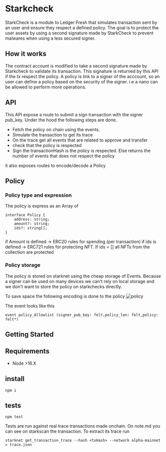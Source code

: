 # Starkcheck

StarkCheck is a module to Ledger Fresh that simulates transaction sent by an user and ensure they respect a defined policy. 
The goal is to protect the user assets by using a second signature made by StarkCheck to prevent malwares when using a less secured signer. 


## How it works

The contract account is modified to take a second signature made by Starkcheck to validate its transaction. This signature is returned by this API if the tx respect the policy.
A policy is link to a signer of the acccount, so an user can define a policy based on the security of the signer. i.e a nano can be allowed to perform more operations.

## API

This API expose a route to submit a sign transaction with the signer pub_key. Under the hood the following steps are done.
 - Fetch the policy on chain using the events.
 - Simulate the transaction to get its trace
 - On the trace get all events that are related to approve and transfer
 - check that the policy is respected
 - Sign the transactionHash is the policy is respected. Else returns the number of events that does not respect the policy

it also exposes routes to encode/decode a Policy

## Policy

### Policy type and expression

The policy is express as an Array of 
```
interface Policy {
    address: string;
    amount?: string;
    ids?: string[];
}
```

if Amount is defined -> ERC20 rules for spending (per transaction)
if ids is defined -> ERC721 rules for protecting NFT. If ids = [] all NFTs from the collection are protected

### Policy storage

The policy is stored on starknet using the cheap storage of Events. Because a signer can be used on many devices we can't rely on local storage and we don't want to store the policy on starkchecks directly.

To save space the following encoding is done to the policy
![policy](https://user-images.githubusercontent.com/5360522/218427340-a840e045-4860-4ca4-aebf-7f9f08c89051.png)

The event looks like this

`event policy_Allowlist (signer_pub_key: felt,policy_len: felt,policy: felt*)`

## Getting Started

## Requirements

 - Node >16.X 

## install

    npm i 

## tests

    npm test

Tests are run against real trace transactions made onchain. On note.md you can see on starkscan the transaction.
To extract its trace run 

    starknet get_transaction_trace --hash <txHash> --network alpha-mainnet > trace.json
